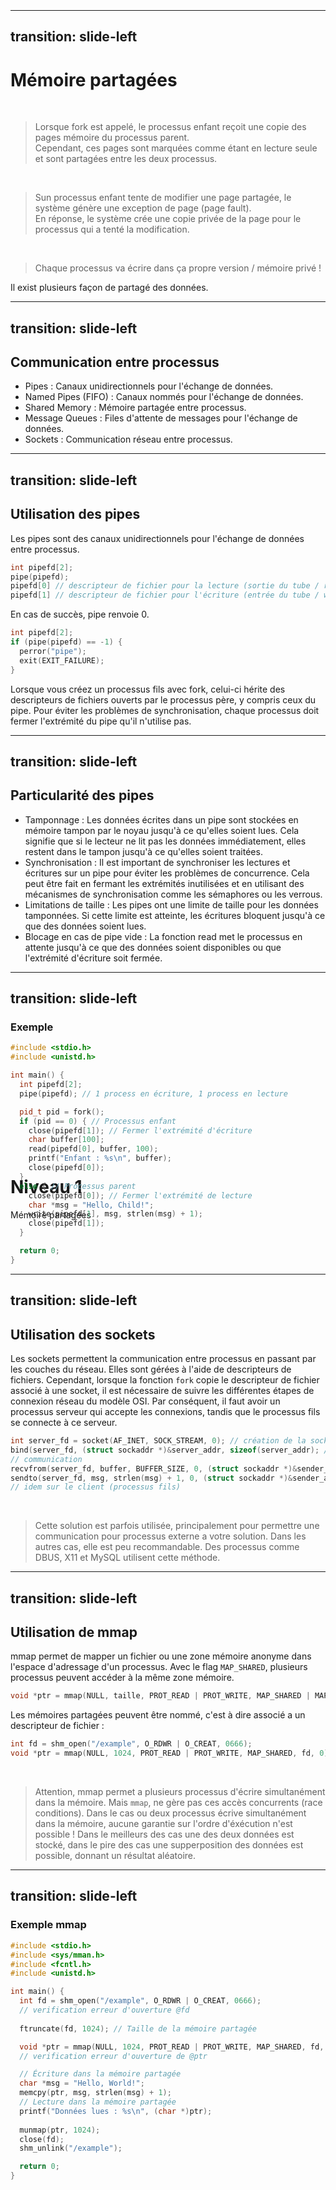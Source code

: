 <h1 class="text-center" style="position: relative;top: 50%;">Niveau 1</h1>
<p class="text-center" style="position: relative;top: 50%;">Mémoire partagées</p>

---
transition: slide-left
---
# Mémoire partagées
<br>

> Lorsque fork est appelé, le processus enfant reçoit une copie des pages mémoire du processus parent.
<br> Cependant, ces pages sont marquées comme étant en lecture seule et sont partagées entre les deux processus.

<br>

> Sun processus enfant tente de modifier une page partagée, le système génère une exception de page (page fault).
<br> En réponse, le système crée une copie privée de la page pour le processus qui a tenté la modification.

<br>

> Chaque processus va écrire dans ça propre version / mémoire privé !

Il exist plusieurs façon de partagé des données.

---
transition: slide-left
---
## Communication entre processus

- Pipes : Canaux unidirectionnels pour l'échange de données.
- Named Pipes (FIFO) : Canaux nommés pour l'échange de données.
- Shared Memory : Mémoire partagée entre processus.
- Message Queues : Files d'attente de messages pour l'échange de données.
- Sockets : Communication réseau entre processus.

---
transition: slide-left
---
## Utilisation des pipes
Les pipes sont des canaux unidirectionnels pour l'échange de données entre processus.

```cpp
int pipefd[2];
pipe(pipefd);
pipefd[0] // descripteur de fichier pour la lecture (sortie du tube / read).
pipefd[1] // descripteur de fichier pour l'écriture (entrée du tube / write).
```

En cas de succès, pipe renvoie 0.

```cpp
int pipefd[2];
if (pipe(pipefd) == -1) {
  perror("pipe");
  exit(EXIT_FAILURE);
}
```

Lorsque vous créez un processus fils avec fork, celui-ci hérite des descripteurs de fichiers ouverts par le processus père, y compris ceux du pipe. Pour éviter les problèmes de synchronisation, chaque processus doit fermer l'extrémité du pipe qu'il n'utilise pas.

---
transition: slide-left
---
## Particularité des pipes

- Tamponnage : Les données écrites dans un pipe sont stockées en mémoire tampon par le noyau jusqu'à ce qu'elles soient lues. Cela signifie que si le lecteur ne lit pas les données immédiatement, elles restent dans le tampon jusqu'à ce qu'elles soient traitées.
- Synchronisation : Il est important de synchroniser les lectures et écritures sur un pipe pour éviter les problèmes de concurrence. Cela peut être fait en fermant les extrémités inutilisées et en utilisant des mécanismes de synchronisation comme les sémaphores ou les verrous.
- Limitations de taille : Les pipes ont une limite de taille pour les données tamponnées. Si cette limite est atteinte, les écritures bloquent jusqu'à ce que des données soient lues.
- Blocage en cas de pipe vide : La fonction read met le processus en attente jusqu'à ce que des données soient disponibles ou que l'extrémité d'écriture soit fermée.

---
transition: slide-left
---
### Exemple

```cpp
#include <stdio.h>
#include <unistd.h>

int main() {
  int pipefd[2];
  pipe(pipefd); // 1 process en écriture, 1 process en lecture

  pid_t pid = fork();
  if (pid == 0) { // Processus enfant
    close(pipefd[1]); // Fermer l'extrémité d'écriture
    char buffer[100];
    read(pipefd[0], buffer, 100);
    printf("Enfant : %s\n", buffer);
    close(pipefd[0]);
  }
  else { // Processus parent
    close(pipefd[0]); // Fermer l'extrémité de lecture
    char *msg = "Hello, Child!";
    write(pipefd[1], msg, strlen(msg) + 1);
    close(pipefd[1]);
  }

  return 0;
}
```

---
transition: slide-left
---
## Utilisation des sockets

Les sockets permettent la communication entre processus en passant par les couches du réseau.
Elles sont gérées à l'aide de descripteurs de fichiers.
Cependant, lorsque la fonction `fork` copie le descripteur de fichier associé à une socket,
il est nécessaire de suivre les différentes étapes de connexion réseau du modèle OSI.
Par conséquent, il faut avoir un processus serveur qui accepte les connexions, tandis que le processus fils se connecte à ce serveur.

```cpp
int server_fd = socket(AF_INET, SOCK_STREAM, 0); // création de la socket serveur
bind(server_fd, (struct sockaddr *)&server_addr, sizeof(server_addr); // Liaison du socket à une interface reseau
// communication
recvfrom(server_fd, buffer, BUFFER_SIZE, 0, (struct sockaddr *)&sender_addr, &sender_len);
sendto(server_fd, msg, strlen(msg) + 1, 0, (struct sockaddr *)&sender_addr, sender_len);
// idem sur le client (processus fils)
```

<br>

> Cette solution est parfois utilisée, principalement pour permettre une communication pour processus externe a votre solution.
Dans les autres cas, elle est peu recommandable. Des processus comme DBUS, X11 et MySQL utilisent cette méthode.

---
transition: slide-left
---
## Utilisation de mmap

mmap permet de mapper un fichier ou une zone mémoire anonyme dans l'espace d'adressage d'un processus.
Avec le flag `MAP_SHARED`, plusieurs processus peuvent accéder à la même zone mémoire.

```cpp
void *ptr = mmap(NULL, taille, PROT_READ | PROT_WRITE, MAP_SHARED | MAP_ANONYMOUS, -1, 0);
```

Les mémoires partagées peuvent être nommé, c'est à dire associé a un descripteur de fichier :

```cpp
int fd = shm_open("/example", O_RDWR | O_CREAT, 0666);
void *ptr = mmap(NULL, 1024, PROT_READ | PROT_WRITE, MAP_SHARED, fd, 0);
```

<br>

> Attention, mmap permet a plusieurs processus d'écrire simultanément dans la mémoire.
Mais `mmap`, ne gère pas ces accès concurrents (race conditions). Dans le cas ou deux processus écrive simultanément dans la mémoire, aucune garantie sur l'ordre d'éxécution n'est possible !
Dans le meilleurs des cas une des deux données est stocké, dans le pire des cas une supperposition des données est possible, donnant un résultat aléatoire.

---
transition: slide-left
---
### Exemple mmap
```cpp
#include <stdio.h>
#include <sys/mman.h>
#include <fcntl.h>
#include <unistd.h>

int main() {
  int fd = shm_open("/example", O_RDWR | O_CREAT, 0666);
  // verification erreur d'ouverture @fd
  
  ftruncate(fd, 1024); // Taille de la mémoire partagée

  void *ptr = mmap(NULL, 1024, PROT_READ | PROT_WRITE, MAP_SHARED, fd, 0);
  // verification erreur d'ouverture de @ptr

  // Écriture dans la mémoire partagée
  char *msg = "Hello, World!";
  memcpy(ptr, msg, strlen(msg) + 1);
  // Lecture dans la mémoire partagée
  printf("Données lues : %s\n", (char *)ptr);
    
  munmap(ptr, 1024);
  close(fd);
  shm_unlink("/example");

  return 0;
}
```